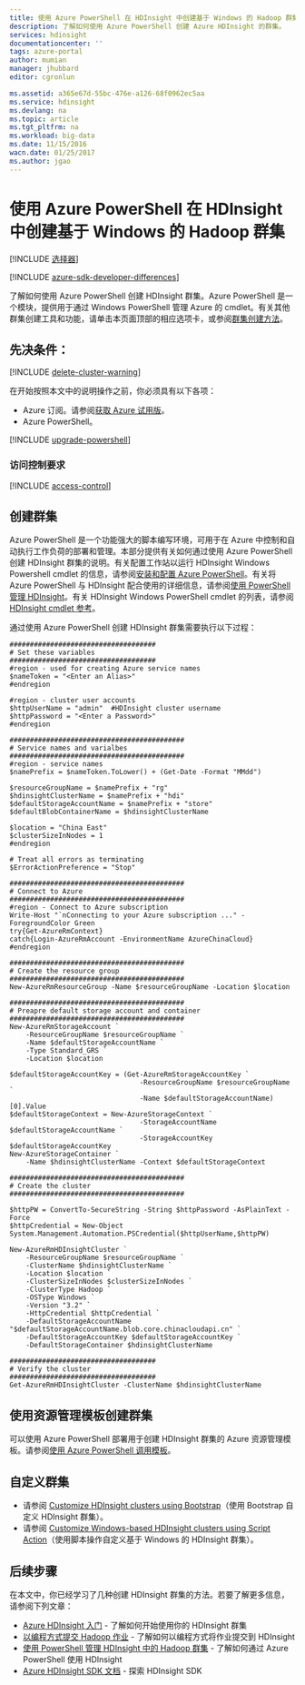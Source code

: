 ```yaml
---
title: 使用 Azure PowerShell 在 HDInsight 中创建基于 Windows 的 Hadoop 群集 | Azure
description: 了解如何使用 Azure PowerShell 创建 Azure HDInsight 的群集。
services: hdinsight
documentationcenter: ''
tags: azure-portal
author: mumian
manager: jhubbard
editor: cgronlun

ms.assetid: a365e67d-55bc-476e-a126-68f0962ec5aa
ms.service: hdinsight
ms.devlang: na
ms.topic: article
ms.tgt_pltfrm: na
ms.workload: big-data
ms.date: 11/15/2016
wacn.date: 01/25/2017
ms.author: jgao
---
```


# 使用 Azure PowerShell 在 HDInsight 中创建基于 Windows 的 Hadoop 群集
[!INCLUDE [选择器](../../includes/hdinsight-selector-create-clusters.md)]

[!INCLUDE [azure-sdk-developer-differences](../../includes/azure-sdk-developer-differences.md)]

了解如何使用 Azure PowerShell 创建 HDInsight 群集。Azure PowerShell 是一个模块，提供用于通过 Windows PowerShell 管理 Azure 的 cmdlet。有关其他群集创建工具和功能，请单击本页面顶部的相应选项卡，或参阅[群集创建方法](./hdinsight-provision-clusters.md#cluster-creation-methods)。

## 先决条件：
[!INCLUDE [delete-cluster-warning](../../includes/hdinsight-delete-cluster-warning.md)]

在开始按照本文中的说明操作之前，你必须具有以下各项：

* Azure 订阅。请参阅[获取 Azure 试用版](https://www.azure.cn/pricing/1rmb-trial/)。
* Azure PowerShell。

[!INCLUDE [upgrade-powershell](../../includes/hdinsight-use-latest-powershell.md)]

### 访问控制要求
[!INCLUDE [access-control](../../includes/hdinsight-access-control-requirements.md)]

## 创建群集
Azure PowerShell 是一个功能强大的脚本编写环境，可用于在 Azure 中控制和自动执行工作负荷的部署和管理。本部分提供有关如何通过使用 Azure PowerShell 创建 HDInsight 群集的说明。有关配置工作站以运行 HDInsight Windows Powershell cmdlet 的信息，请参阅[安装和配置 Azure PowerShell](https://docs.microsoft.com/powershell/azureps-cmdlets-docs)。有关将 Azure PowerShell 与 HDInsight 配合使用的详细信息，请参阅[使用 PowerShell 管理 HDInsight](./hdinsight-administer-use-powershell.md)。有关 HDInsight Windows PowerShell cmdlet 的列表，请参阅 [HDInsight cmdlet 参考](https://msdn.microsoft.com/zh-cn/library/azure/dn858087.aspx)。

通过使用 Azure PowerShell 创建 HDInsight 群集需要执行以下过程：

```
####################################
# Set these variables
####################################
#region - used for creating Azure service names
$nameToken = "<Enter an Alias>"
#endregion

#region - cluster user accounts
$httpUserName = "admin"  #HDInsight cluster username
$httpPassword = "<Enter a Password>"
#endregion

###########################################
# Service names and varialbes
###########################################
#region - service names
$namePrefix = $nameToken.ToLower() + (Get-Date -Format "MMdd")

$resourceGroupName = $namePrefix + "rg"
$hdinsightClusterName = $namePrefix + "hdi"
$defaultStorageAccountName = $namePrefix + "store"
$defaultBlobContainerName = $hdinsightClusterName

$location = "China East"
$clusterSizeInNodes = 1
#endregion

# Treat all errors as terminating
$ErrorActionPreference = "Stop"

###########################################
# Connect to Azure
###########################################
#region - Connect to Azure subscription
Write-Host "`nConnecting to your Azure subscription ..." -ForegroundColor Green
try{Get-AzureRmContext}
catch{Login-AzureRmAccount -EnvironmentName AzureChinaCloud}
#endregion

###########################################
# Create the resource group
###########################################
New-AzureRmResourceGroup -Name $resourceGroupName -Location $location

###########################################
# Preapre default storage account and container
###########################################
New-AzureRmStorageAccount `
    -ResourceGroupName $resourceGroupName `
    -Name $defaultStorageAccountName `
    -Type Standard_GRS `
    -Location $location

$defaultStorageAccountKey = (Get-AzureRmStorageAccountKey `
                                -ResourceGroupName $resourceGroupName `
                                -Name $defaultStorageAccountName)[0].Value
$defaultStorageContext = New-AzureStorageContext `
                                -StorageAccountName $defaultStorageAccountName `
                                -StorageAccountKey $defaultStorageAccountKey
New-AzureStorageContainer `
    -Name $hdinsightClusterName -Context $defaultStorageContext

###########################################
# Create the cluster
###########################################

$httpPW = ConvertTo-SecureString -String $httpPassword -AsPlainText -Force
$httpCredential = New-Object System.Management.Automation.PSCredential($httpUserName,$httpPW)

New-AzureRmHDInsightCluster `
    -ResourceGroupName $resourceGroupName `
    -ClusterName $hdinsightClusterName `
    -Location $location `
    -ClusterSizeInNodes $clusterSizeInNodes `
    -ClusterType Hadoop `
    -OSType Windows `
    -Version "3.2" `
    -HttpCredential $httpCredential `
    -DefaultStorageAccountName "$defaultStorageAccountName.blob.core.chinacloudapi.cn" `
    -DefaultStorageAccountKey $defaultStorageAccountKey `
    -DefaultStorageContainer $hdinsightClusterName

####################################
# Verify the cluster
####################################
Get-AzureRmHDInsightCluster -ClusterName $hdinsightClusterName
```

## 使用资源管理模板创建群集
可以使用 Azure PowerShell 部署用于创建 HDInsight 群集的 Azure 资源管理模板。请参阅[使用 Azure PowerShell 调用模板](./hdinsight-hadoop-create-windows-clusters-arm-templates.md#deploy-with-powershell)。

## 自定义群集
* 请参阅 [Customize HDInsight clusters using Bootstrap](./hdinsight-hadoop-customize-cluster-bootstrap.md#use-azure-powershell)（使用 Bootstrap 自定义 HDInsight 群集）。
* 请参阅 [Customize Windows-based HDInsight clusters using Script Action](./hdinsight-hadoop-customize-cluster.md#call-scripts-using-azure-powershell)（使用脚本操作自定义基于 Windows 的 HDInsight 群集）。

## 后续步骤
在本文中，你已经学习了几种创建 HDInsight 群集的方法。若要了解更多信息，请参阅下列文章：

* [Azure HDInsight 入门](./hdinsight-hadoop-linux-tutorial-get-started.md) - 了解如何开始使用你的 HDInsight 群集
* [以编程方式提交 Hadoop 作业](./hdinsight-submit-hadoop-jobs-programmatically.md) - 了解如何以编程方式将作业提交到 HDInsight
* [使用 PowerShell 管理 HDInsight 中的 Hadoop 群集](./hdinsight-administer-use-powershell.md) - 了解如何通过 Azure PowerShell 使用 HDInsight
* [Azure HDInsight SDK 文档][hdinsight-sdk-documentation] - 探索 HDInsight SDK

[hdinsight-sdk-documentation]: http://msdn.microsoft.com/zh-cn/library/dn479185.aspx
[azure-preview-portal]: https://manage.windowsazure.cn
[connectionmanager]: http://msdn.microsoft.com/zh-cn/library/mt146773(v=sql.120).aspx
[ssispack]: http://msdn.microsoft.com/zh-cn/library/mt146770(v=sql.120).aspx
[ssisclustercreate]: http://msdn.microsoft.com/zh-cn/library/mt146774(v=sql.120).aspx
[ssisclusterdelete]: http://msdn.microsoft.com/zh-cn/library/mt146778(v=sql.120).aspx

<!---HONumber=Mooncake_0120_2017-->
<!--Update_Description: update from ASM to ARM-->